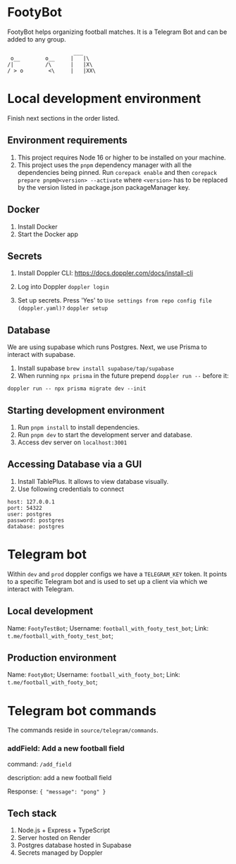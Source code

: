 # FootyBot

FootyBot helps organizing football matches. It is a Telegram Bot and can be added to any group.

```
                     ___
 o__        o__     |   |\
/|          /\      |   |X\
/ > o        <\     |   |XX\
```

# Local development environment

Finish next sections in the order listed.

## Environment requirements

1. This project requires Node 16 or higher to be installed on your machine.
2. This project uses the `pnpm` dependency manager with all the dependencies being pinned. Run `corepack enable` and then `corepack prepare pnpm@<version> --activate` where `<version>` has to be
   replaced by the version listed in package.json packageManager key.

## Docker

1. Install Docker
2. Start the Docker app

## Secrets

1. Install Doppler CLI: https://docs.doppler.com/docs/install-cli

2. Log into Doppler `doppler login`

3. Set up secrets. Press 'Yes' to `Use settings from repo config file (doppler.yaml)?` `doppler setup`

## Database

We are using supabase which runs Postgres. Next, we use Prisma to interact with supabase.

1. Install supabase `brew install supabase/tap/supabase`
2. When running `npx prisma` in the future prepend `doppler run --` before it:

```
doppler run -- npx prisma migrate dev --init
```

## Starting development environment

1. Run `pnpm install` to install dependencies.
2. Run `pnpm dev` to start the development server and database.
3. Access dev server on `localhost:3001`

## Accessing Database via a GUI

1. Install TablePlus. It allows to view database visually.
2. Use following credentials to connect

```
host: 127.0.0.1
port: 54322
user: postgres
password: postgres
database: postgres
```

# Telegram bot

Within `dev` and `prod` doppler configs we have a `TELEGRAM_KEY` token. It points to a specific Telegram bot and is used to set up a client via which we interact with Telegram.

## Local development

Name: `FootyTestBot`; Username: `football_with_footy_test_bot`; Link: `t.me/football_with_footy_test_bot`;

## Production environment

Name: `FootyBot`; Username: `football_with_footy_bot`; Link: `t.me/football_with_footy_bot`;

# Telegram bot commands

The commands reside in `source/telegram/commands`.

### addField: Add a new football field

command: `/add_field`

description: add a new football field

Response: `{ "message": "pong" }`

## Tech stack

1. Node.js + Express + TypeScript
2. Server hosted on Render
3. Postgres database hosted in Supabase
4. Secrets managed by Doppler
